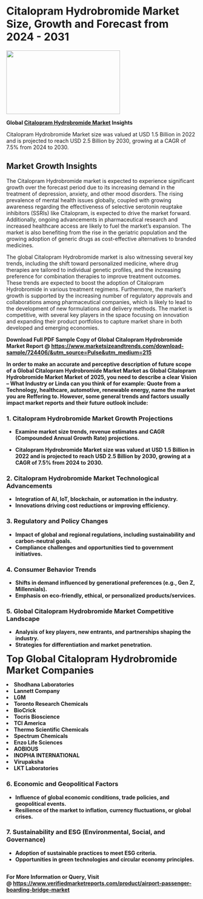 <H1>Citalopram Hydrobromide Market Size, Growth and Forecast from 2024 - 2031</H1><img class="aligncenter size-medium wp-image-584254" src="https://thirdeyenews.in/wp-content/uploads/2024/09/Global-Market-Research-300x168.jpeg" alt="" width="300" height="168" /><p><strong>Global&nbsp;<a href="https://www.marketsizeandtrends.com/download-sample/724406/&amp;utm_source=Pulse&amp;utm_medium=215">Citalopram Hydrobromide Market</a> Insights</strong></p><p>Citalopram Hydrobromide Market size was valued at USD 1.5 Billion in 2022 and is projected to reach USD 2.5 Billion by 2030, growing at a CAGR of 7.5% from 2024 to 2030.</p><p><h2>Market Growth Insights</h2> <p>The Citalopram Hydrobromide market is expected to experience significant growth over the forecast period due to its increasing demand in the treatment of depression, anxiety, and other mood disorders. The rising prevalence of mental health issues globally, coupled with growing awareness regarding the effectiveness of selective serotonin reuptake inhibitors (SSRIs) like Citalopram, is expected to drive the market forward. Additionally, ongoing advancements in pharmaceutical research and increased healthcare access are likely to fuel the market’s expansion. The market is also benefiting from the rise in the geriatric population and the growing adoption of generic drugs as cost-effective alternatives to branded medicines.</p> <p><strong></strong></p> <p>The global Citalopram Hydrobromide market is also witnessing several key trends, including the shift toward personalized medicine, where drug therapies are tailored to individual genetic profiles, and the increasing preference for combination therapies to improve treatment outcomes. These trends are expected to boost the adoption of Citalopram Hydrobromide in various treatment regimens. Furthermore, the market’s growth is supported by the increasing number of regulatory approvals and collaborations among pharmaceutical companies, which is likely to lead to the development of new formulations and delivery methods. The market is competitive, with several key players in the space focusing on innovation and expanding their product portfolios to capture market share in both developed and emerging economies.</p> <p><strong></p><p><span class=""><strong>Download Full PDF Sample Copy of Global Citalopram Hydrobromide Market Report</strong> @ <a href="https://www.marketsizeandtrends.com/download-sample/724406/&amp;utm_source=Pulse&amp;utm_medium=215" target="_blank">https://www.marketsizeandtrends.com/download-sample/724406/&amp;utm_source=Pulse&amp;utm_medium=215</a></span></p><p>In order to make an accurate and perceptive description of future scope of a Global&nbsp;Citalopram Hydrobromide Market Market as Global&nbsp;Citalopram Hydrobromide Market Market of 2025, you need to describe a clear Vision &ndash; What Industry or Linda can you think of for example: Quote from a Technology, healthcare, automotive, renewable energy, name the market you are Reffering to. However, some general trends and factors usually impact market reports and their future outlook include:</p><h3>1.&nbsp;<strong>Citalopram Hydrobromide Market Growth Projections</strong></h3><ul><li>Examine market size trends, revenue estimates and CAGR (Compounded Annual Growth Rate) projections.</li><li><p>Citalopram Hydrobromide Market size was valued at USD 1.5 Billion in 2022 and is projected to reach USD 2.5 Billion by 2030, growing at a CAGR of 7.5% from 2024 to 2030.</p></li></ul><h3>2.&nbsp;<strong>Citalopram Hydrobromide Market Technological Advancements</strong></h3><ul><li>Integration of AI, IoT, blockchain, or automation in the industry.</li><li>Innovations driving cost reductions or improving efficiency.</li></ul><h3>3.&nbsp;<strong>Regulatory and Policy Changes</strong></h3><ul><li>Impact of global and regional regulations, including sustainability and carbon-neutral goals.</li><li>Compliance challenges and opportunities tied to government initiatives.</li></ul><h3>4.&nbsp;<strong>Consumer Behavior Trends</strong></h3><ul><li>Shifts in demand influenced by generational preferences (e.g., Gen Z, Millennials).</li><li>Emphasis on eco-friendly, ethical, or personalized products/services.</li></ul><h3>5.&nbsp;<strong>Global Citalopram Hydrobromide Market Competitive Landscape</strong></h3><ul><li>Analysis of key players, new entrants, and partnerships shaping the industry.</li><li>Strategies for differentiation and market penetration.</li></ul><p data-pm-slice="1 1 []"><span style="color: inherit; font-family: inherit; font-size: 25px;">Top Global Citalopram Hydrobromide Market Companies</span></p><div class="" data-test-id=""><p><li>Shodhana Laboratories</li><li> Lannett Company</li><li> LGM</li><li> Toronto Research Chemicals</li><li> BioCrick</li><li> Tocris Bioscience</li><li> TCI America</li><li> Thermo Scientific Chemicals</li><li> Spectrum Chemicals</li><li> Enzo Life Sciences</li><li> AOBIOUS</li><li> INOPHA INTERNATIONAL</li><li> Virupaksha</li><li> LKT Laboratories</li></p></div><h3>6.&nbsp;<strong>Economic and Geopolitical Factors</strong></h3><ul><li>Influence of global economic conditions, trade policies, and geopolitical events.</li><li>Resilience of the market to inflation, currency fluctuations, or global crises.</li></ul><h3>7.&nbsp;<strong>Sustainability and ESG (Environmental, Social, and Governance)</strong></h3><ul><li>Adoption of sustainable practices to meet ESG criteria.</li><li>Opportunities in green technologies and circular economy principles.</li></ul><h2><strong style="font-size: 14px;">For More Information or Query, Visit @&nbsp;</strong><a style="background-color: #ffffff; font-size: 14px;" href="https://www.marketsizeandtrends.com/report/citalopram-hydrobromide-market/" target="_blank">https://www.verifiedmarketreports.com/product/airport-passenger-boarding-bridge-market</a></h2>
